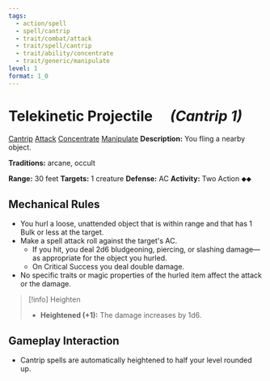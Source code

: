 ```yaml
---
tags:
  - action/spell
  - spell/cantrip
  - trait/combat/attack
  - trait/spell/cantrip
  - trait/ability/concentrate
  - trait/generic/manipulate
level: 1
format: 1_0
---
```

# Telekinetic Projectile [](#Actions "Two-Action") &emsp;*(Cantrip 1)*

[Cantrip](Cantrip.md "General Trait") [Attack](Attack.md "Combat Trait") [Concentrate](Concentrate.md "Action & Ability Trait") [Manipulate](Manipulate.md "General Trait") 
**Description:** You fling a nearby object.

**Traditions:** arcane, occult

**Range:** 30 feet
**Targets:** 1 creature
**Defense:** AC
**Activity:** Two Action ⬥⬥

## Mechanical Rules

-  You hurl a loose, unattended object that is within range and that has 1 Bulk or less at the target.
- Make a spell attack roll against the target's AC.
	- If you hit, you deal 2d6 bludgeoning, piercing, or slashing damage—as appropriate for the object you hurled.
	- On Critical Success you deal double damage.
- No specific traits or magic properties of the hurled item affect the attack or the damage.

> [!info] Heighten
>- **Heightened (+1):** The damage increases by 1d6.

## Gameplay Interaction

- Cantrip spells are automatically heightened to half your level rounded up.
